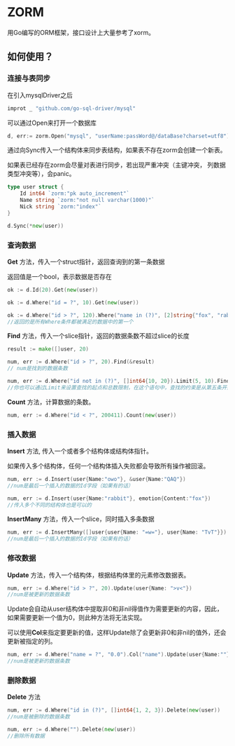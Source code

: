 # ZORM

用Go编写的ORM框架，接口设计上大量参考了xorm。

## 如何使用？

### 连接与表同步

在引入mysqlDriver之后

```go
improt _ "github.com/go-sql-driver/mysql"
```

可以通过Open来打开一个数据库
```go
d, err:= zorm.Open("mysql", "userName:passWord@/dataBase?charset=utf8")
```

通过向Sync传入一个结构体来同步表结构，如果表不存在zorm会创建一个新表。

如果表已经存在zorm会尽量对表进行同步，若出现严重冲突（主键冲突， 列数据类型冲突等），会panic。

```go
type user struct {
	Id int64 `zorm:"pk auto_increment"`
	Name string `zorm:"not null varchar(1000)"`
	Nick string `zorm:"index"`
}

d.Sync(*new(user))
```

### 查询数据

**Get** 方法，传入一个struct指针，返回查询到的第一条数据

返回值是一个bool，表示数据是否存在
```go
ok := d.Id(20).Get(new(user))

ok := d.Where("id = ?", 10).Get(new(user))

ok := d.Where("id > ?", 120).Where("name in (?)", [2]string{"fox", "rabbit"}).Get(new(user))
//返回的是所有Where条件都被满足的数据中的第一个
```

**Find** 方法，传入一个slice指针，返回的数据条数不超过slice的长度

```go
result := make([]user, 20)

num, err := d.Where("id > ?", 20).Find(&result)
// num是找到的数据条数

num, err := d.Where("id not in (?)", []int64{10, 20}).Limit(5, 10).Find(&result)
//你也可以通过Limit来设置查找的起点和总数限制，在这个语句中，查找的约束是从第五条开始，最多不超过10条数据
```

**Count** 方法，计算数据的条数。

```go
num, err := d.Where("id < ?", 200411).Count(new(user))
```

### 插入数据

**Insert** 方法, 传入一个或者多个结构体或结构体指针。

如果传入多个结构体，任何一个结构体插入失败都会导致所有操作被回滚。

```go
num, err := d.Insert(user{Name:"owo"}, &user{Name:"QAQ"})
//num是最后一个插入的数据的Id字段（如果有的话）

num, err := d.Insert(user{Name:"rabbit"}, emotion{Content:"fox"}) 
//传入多个不同的结构体也是可以的
```

**InsertMany** 方法，传入一个slice，同时插入多条数据

```go
num, err := d.InsertMany([]user{user{Name: "=w="}, user{Name: "TvT"}})
//num是最后一个插入的数据的Id字段（如果有的话）
```

### 修改数据

**Update** 方法，传入一个结构体，根据结构体里的元素修改数据表。

```go
num, err := d.Where("id > ?", 20).Update(user{Name: ">v<"})
//num是被更新的数据条数
```

Update会自动从user结构体中提取非0和非nil得值作为需要更新的内容，因此，如果需要更新一个值为0，则此种方法将无法实现。

可以使用**Col**来指定要更新的值，这样Update除了会更新非0和非nil的值外，还会更新被指定的列。

```go
num, err := d.Where("name = ?", "0.0").Col("name").Update(user{Name:""})
//num是被更新的数据条数
```

### 删除数据

**Delete** 方法

```go
num, err := d.Where("id in (?)", []int64{1, 2, 3}).Delete(new(user))
//num是被删除的数据条数

num, err := d.Where("").Delete(new(user))
//删除所有数据
```